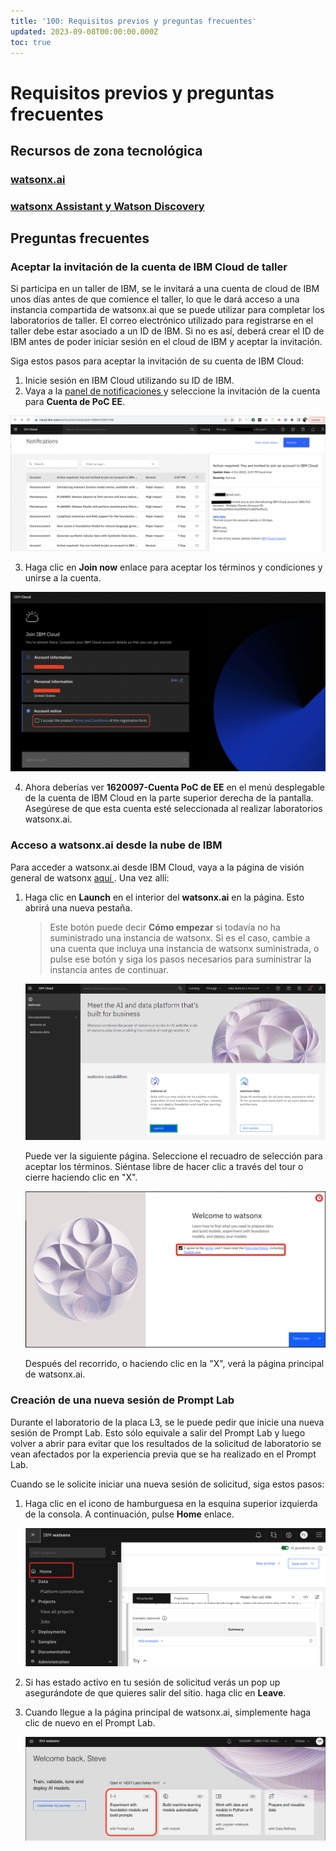 ```yaml
---
title: '100: Requisitos previos y preguntas frecuentes'
updated: 2023-09-08T00:00:00.000Z
toc: true
---
```

# Requisitos previos y preguntas frecuentes

## Recursos de zona tecnológica

### [watsonx.ai](https://techzone.ibm.com/collection/tech-zone-certified-base-images/journey-watsonx)

### [watsonx Assistant y Watson Discovery](https://techzone.ibm.com/collection/watson-enterprise/environments)

## Preguntas frecuentes

### Aceptar la invitación de la cuenta de IBM Cloud de taller

Si participa en un taller de IBM, se le invitará a una cuenta de cloud de IBM unos días antes de que comience el taller, lo que le dará acceso a una instancia compartida de watsonx.ai que se puede utilizar para completar los laboratorios de taller. El correo electrónico utilizado para registrarse en el taller debe estar asociado a un ID de IBM. Si no es así, deberá crear el ID de IBM antes de poder iniciar sesión en el cloud de IBM y aceptar la invitación.

Siga estos pasos para aceptar la invitación de su cuenta de IBM Cloud:

1.  Inicie sesión en IBM Cloud utilizando su ID de IBM.
2.  Vaya a la [panel de notificaciones ](https://cloud.ibm.com/notifications)y seleccione la invitación de la cuenta para **Cuenta de PoC EE**.

![](images/100/cloud-notifications.png)

3.  Haga clic en **Join now** enlace para aceptar los términos y condiciones y unirse a la cuenta.

![](images/100/join-cloud-account.png)

4.  Ahora deberías ver **1620097-Cuenta PoC de EE** en el menú desplegable de la cuenta de IBM Cloud en la parte superior derecha de la pantalla. Asegúrese de que esta cuenta esté seleccionada al realizar laboratorios watsonx.ai.

### Acceso a watsonx.ai desde la nube de IBM

Para acceder a watsonx.ai desde IBM Cloud, vaya a la página de visión general de watsonx [aquí ](https://cloud.ibm.com/watsonx/overview). Una vez allí:

1.  Haga clic en **Launch** en el interior del **watsonx.ai** en la página. Esto abrirá una nueva pestaña.

    > Este botón puede decir **Cómo empezar** si todavía no ha suministrado una instancia de watsonx. Si es el caso, cambie a una cuenta que incluya una instancia de watsonx suministrada, o pulse ese botón y siga los pasos necesarios para suministrar la instancia antes de continuar.

    ![launch\_ai ](./images/100/launch-watsonx.png)

    Puede ver la siguiente página. Seleccione el recuadro de selección para aceptar los términos. Siéntase libre de hacer clic a través del tour o cierre haciendo clic en "X".

    ![take\_tour ](./images/100/take-tour.png)

    Después del recorrido, o haciendo clic en la "X", verá la página principal de watsonx.ai.

### Creación de una nueva sesión de Prompt Lab

Durante el laboratorio de la placa L3, se le puede pedir que inicie una nueva sesión de Prompt Lab. Esto sólo equivale a salir del Prompt Lab y luego volver a abrir para evitar que los resultados de la solicitud de laboratorio se vean afectados por la experiencia previa que se ha realizado en el Prompt Lab.

Cuando se le solicite iniciar una nueva sesión de solicitud, siga estos pasos:

1.  Haga clic en el icono de hamburguesa en la esquina superior izquierda de la consola. A continuación, pulse **Home** enlace.

    ![click\_home ](./images/100/click-home.png)

2.  Si has estado activo en tu sesión de solicitud verás un pop up asegurándote de que quieres salir del sitio. haga clic en **Leave**.

3.  Cuando llegue a la página principal de watsonx.ai, simplemente haga clic de nuevo en el Prompt Lab.

    ![leave\_site ](./images/100/homepage-promptlab.png)
